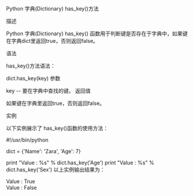 Python 字典(Dictionary) has_key()方法

描述

Python 字典(Dictionary) has_key() 函数用于判断键是否存在于字典中，如果键在字典dict里返回true，否则返回false。

语法

has_key()方法语法：

dict.has_key(key)
参数

key -- 要在字典中查找的键。
返回值

如果键在字典里返回true，否则返回false。

实例

以下实例展示了 has_key()函数的使用方法：

#!/usr/bin/python

dict = {'Name': 'Zara', 'Age': 7}

print "Value : %s" %  dict.has_key('Age')
print "Value : %s" %  dict.has_key('Sex')
以上实例输出结果为：

Value : True  
Value : False
